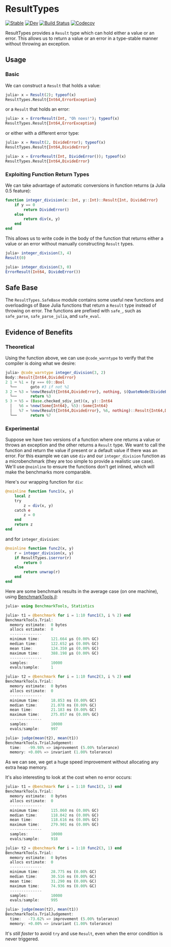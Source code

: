 # ResultTypes

[![Stable](https://img.shields.io/badge/docs-stable-blue.svg)](https://0x0f0f0f.github.io/ResultTypes.jl/stable)
[![Dev](https://img.shields.io/badge/docs-dev-blue.svg)](https://0x0f0f0f.github.io/ResultTypes.jl/dev)
[![Build Status](https://travis-ci.com/iamed2/ResultTypes.jl.svg?branch=master)](https://travis-ci.com/iamed2/ResultTypes.jl)
[![Codecov](https://codecov.io/gh/iamed2/ResultTypes.jl/branch/master/graph/badge.svg)](https://codecov.io/gh/iamed2/ResultTypes.jl)

ResultTypes provides a `Result` type which can hold either a value or an error.
This allows us to return a value or an error in a type-stable manner without throwing an exception.

## Usage

### Basic

We can construct a `Result` that holds a value:

```julia
julia> x = Result(2); typeof(x)
ResultTypes.Result{Int64,ErrorException}
```

or a `Result` that holds an error:

```julia
julia> x = ErrorResult(Int, "Oh noes!"); typeof(x)
ResultTypes.Result{Int64,ErrorException}
```

or either with a different error type:

```julia
julia> x = Result(2, DivideError); typeof(x)
ResultTypes.Result{Int64,DivideError}

julia> x = ErrorResult(Int, DivideError()); typeof(x)
ResultTypes.Result{Int64,DivideError}
```

### Exploiting Function Return Types

We can take advantage of automatic conversions in function returns (a Julia 0.5 feature):

```julia
function integer_division(x::Int, y::Int)::Result{Int, DivideError}
    if y == 0
        return DivideError()
    else
        return div(x, y)
    end
end
```

This allows us to write code in the body of the function that returns either a value or an error without manually constructing `Result` types.

```julia
julia> integer_division(3, 4)
Result(0)

julia> integer_division(3, 0)
ErrorResult(Int64, DivideError())
```

## Safe Base

The `ResultTypes.SafeBase` module contains some useful new functions and overloadings of Base Julia functions that return a `Result` type instead of throwing on error. The functions are prefixed with `safe_`, such as `safe_parse`, `safe_parse_julia`, and `safe_eval`.

## Evidence of Benefits

### Theoretical

Using the function above, we can use `@code_warntype` to verify that the compiler is doing what we desire:

```julia
julia> @code_warntype integer_division(3, 2)
Body::Result{Int64,DivideError}
2 1 ─ %1 = (y === 0)::Bool                                                                                       │╻     ==
  └──      goto #3 if not %1                                                                                     │
3 2 ─ %3 = %new(Result{Int64,DivideError}, nothing, $(QuoteNode(DivideError())))::Result{Int64,DivideError}      │╻╷    convert
  └──      return %3                                                                                             │
5 3 ─ %5 = (Base.checked_sdiv_int)(x, y)::Int64                                                                  │╻     div
  │   %6 = %new(Some{Int64}, %5)::Some{Int64}                                                                    ││╻╷╷╷  Type
  │   %7 = %new(Result{Int64,DivideError}, %6, nothing)::Result{Int64,DivideError}                               │││
  └──      return %7                                                                                             │
```

### Experimental

Suppose we have two versions of a function where one returns a value or throws an exception and the other returns a `Result` type.
We want to call the function and return the value if present or a default value if there was an error.
For this example we can use `div` and our `integer_division` function as a microbenchmark (they are too simple to provide a realistic use case).
We'll use `@noinline` to ensure the functions don't get inlined, which will make the benchmarks more comparable.

Here's our wrapping function for `div`:

```julia
@noinline function func1(x, y)
    local z
    try
        z = div(x, y)
    catch e
        z = 0
    end
    return z
end
```

and for `integer_division`:

```julia
@noinline function func2(x, y)
    r = integer_division(x, y)
    if ResultTypes.iserror(r)
        return 0
    else
        return unwrap(r)
    end
end
```

Here are some benchmark results in the average case (on one machine), using [BenchmarkTools.jl](https://github.com/JuliaCI/BenchmarkTools.jl):

```julia
julia> using BenchmarkTools, Statistics

julia> t1 = @benchmark for i = 1:10 func1(3, i % 2) end
BenchmarkTools.Trial:
  memory estimate:  0 bytes
  allocs estimate:  0
  --------------
  minimum time:     121.664 μs (0.00% GC)
  median time:      122.652 μs (0.00% GC)
  mean time:        124.350 μs (0.00% GC)
  maximum time:     388.198 μs (0.00% GC)
  --------------
  samples:          10000
  evals/sample:     1

julia> t2 = @benchmark for i = 1:10 func2(3, i % 2) end
BenchmarkTools.Trial:
  memory estimate:  0 bytes
  allocs estimate:  0
  --------------
  minimum time:     18.853 ns (0.00% GC)
  median time:      21.078 ns (0.00% GC)
  mean time:        21.183 ns (0.00% GC)
  maximum time:     275.057 ns (0.00% GC)
  --------------
  samples:          10000
  evals/sample:     997

julia> judge(mean(t2), mean(t1))
BenchmarkTools.TrialJudgement:
  time:   -99.98% => improvement (5.00% tolerance)
  memory: +0.00% => invariant (1.00% tolerance)
```

As we can see, we get a huge speed improvement without allocating any extra heap memory.

It's also interesting to look at the cost when no error occurs:

```julia
julia> t1 = @benchmark for i = 1:10 func1(3, 1) end
BenchmarkTools.Trial:
  memory estimate:  0 bytes
  allocs estimate:  0
  --------------
  minimum time:     115.060 ns (0.00% GC)
  median time:      118.042 ns (0.00% GC)
  mean time:        118.616 ns (0.00% GC)
  maximum time:     279.901 ns (0.00% GC)
  --------------
  samples:          10000
  evals/sample:     918

julia> t2 = @benchmark for i = 1:10 func2(3, 1) end
BenchmarkTools.Trial:
  memory estimate:  0 bytes
  allocs estimate:  0
  --------------
  minimum time:     28.775 ns (0.00% GC)
  median time:      30.516 ns (0.00% GC)
  mean time:        31.290 ns (0.00% GC)
  maximum time:     74.936 ns (0.00% GC)
  --------------
  samples:          10000
  evals/sample:     995

julia> judge(mean(t2), mean(t1))
BenchmarkTools.TrialJudgement:
  time:   -73.62% => improvement (5.00% tolerance)
  memory: +0.00% => invariant (1.00% tolerance)
```

It's _still faster_ to avoid `try` and use `Result`, even when the error condition is never triggered.
